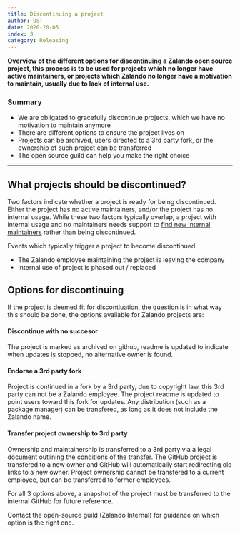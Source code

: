 ```yaml
---
title: Discontinuing a project
author: OST
date: 2020-20-05
index: 3
category: Releasing
---
```


**Overview of the different options for discontinuing a Zalando open source project, this process is to
be used for projects which no longer have active maintainers, or projects which Zalando no longer have a motivation
to maintain, usually due to lack of internal use.**


### Summary

- We are obligated to gracefully discontinue projects, which we have no motivation to maintain anymore
- There are different options to ensure the project lives on
- Projects can be archived, users directed to a 3rd party fork, or the ownership of such project can be transferred
- The open source guild can help you make the right choice

---

## What projects should be discontinued?

Two factors indicate whether a project is ready for being discontinued. Either the project has no active maintainers, 
and/or the project has no internal usage. While these two factors typically overlap, a project with internal
usage and no maintainers needs support to [find new internal maintainers]() rather than being discontinued.

Events which typically trigger a project to become discontinued:

- The Zalando employee maintaining the project is leaving the company
- Internal use of project is phased out / replaced


## Options for discontinuing

If the project is deemed fit for discontiuation, the question is in what way this should be done, the options available for 
Zalando projects are:

#### Discontinue with no succesor
The project is marked as archived on github, readme is updated to indicate when updates is stopped,
no alternative owner is found.

#### Endorse a 3rd party fork
Project is continued in a fork by a 3rd party, due to copyright law, this 3rd party can not be
a Zalando employee. The project readme is updated to point users toward this fork for updates.
Any distribution (such as a package manager) can be transfered, as long as it does not include the 
Zalando name. 

#### Transfer project ownership to 3rd party
Ownership and maintainership is transferred to a 3rd party via a legal document outlining the
conditions of the transfer. The GitHub project is transfered to a new owner and GitHub will
automatically start redirecting old links to a new owner.
Project ownership cannot be transfered to a current employee, but can be transferred to former
employees.

For all 3 options above, a snapshot of the project must be transferred to the internal GitHub
for future reference. 

Contact the open-source guild (Zalando Internal) for guidance on which option is the right one.
